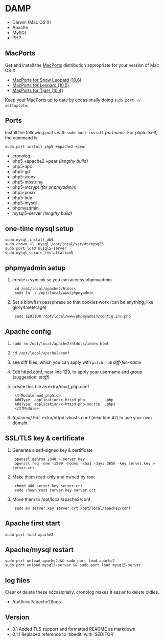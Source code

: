 # DAMP

* Darwin (Mac OS X)
* Apache
* MySQL
* PHP

## MacPorts

Get and install the [MacPorts](http://www.macports.org/) distribution appropriate for your version of Mac OS X.

* [MacPorts for Snow Leopard (10.6)](http://distfiles.macports.org/MacPorts/MacPorts-1.9.2-10.6-SnowLeopard.dmg)
* [MacPorts for Leopard (10.5)](http://distfiles.macports.org/MacPorts/MacPorts-1.9.2-10.5-Leopard.dmg)
* [MacPorts for Tiger (10.4)](http://distfiles.macports.org/MacPorts/MacPorts-1.9.1-10.4-Tiger.dmg)

Keep your MacPorts up to date by occasionally doing `sudo port -v selfupdate`.

## Ports

Install the following ports with `sudo port install` *portname*.
For php5 itself, the command is:

	sudo port install php5 +apache2 +pear

*	cronolog
*	php5 +apache2 +pear _(lengthy build)_
*	php5-apc
*	php5-gd
*	php5-iconv
*	php5-mbstring
*	php5-mcrypt _(for phpmyadmin)_
*	php5-posix
*	php5-tidy
*	php5-mysql
*	phpmyadmin
*	mysql5-server _(lengthy build)_

## one-time mysql setup

	sudo mysql_install_db5
	sudo chown -R _mysql /opt/local/var/db/mysql5
	sudo port load mysql5-server
	sudo mysql_secure_installation5

## phpmyadmin setup

1. create a symlink so you can access phpmyadmin

		cd /opt/local/apache2/htdocs
		sudo ln -s /opt/local/www/phpmyadmin
1. Set a blowfish passphrase so that cookies work (can be anything, like glory4meterage)

		sudo $EDITOR /opt/local/www/phpmyadmin/config.inc.php

## Apache config

1. `sudo rm /opt/local/apache2/htdocs/index.html`
2. `cd /opt/local/apache2/conf`
3. see diff files, which you can apply with `patch -p0` _diff-file-name_
3. Edit httpd.conf, near line 129, to apply your username and group (suggestion: _staff_)
4. create this file as extra/mod_php.conf

		<IfModule mod_php5.c>
		AddType  application/x-httpd-php         .php
		AddType  application/x-httpd-php-source  .phps
		</IfModule>
5. _(optional)_ Edit extra/httpd-vhosts.conf (near line 47) to use your own domain.

## SSL/TLS key & certificate

1. Generate a self-signed key & certificate

		openssl genrsa 2048 > server.key
		openssl req -new -x509 -nodes -sha1 -days 3650 -key server.key > server.crt

1. Make them read-only and owned by root

		chmod 400 server.key server.crt
		sudo chown root server.key server.crt

1. Move them to /opt/local/apache2/conf

		sudo mv server.key server.crt /opt/local/apache2/conf

## Apache first start

	sudo port load apache2

## Apache/mysql restart

	sudo port unload apache2 && sudo port load apache2
	sudo port unload mysql5-server && sudo port load mysql5-server


## log files

Clear or delete these occasionally; cronolog makes it easier to delete oldies.

* /opt/local/apache2/logs

## Version
* 0.1 Added TLS support and formatted README as markdown.
* 0.1.1  Replaced reference to 'bbedit' with '$EDITOR'

